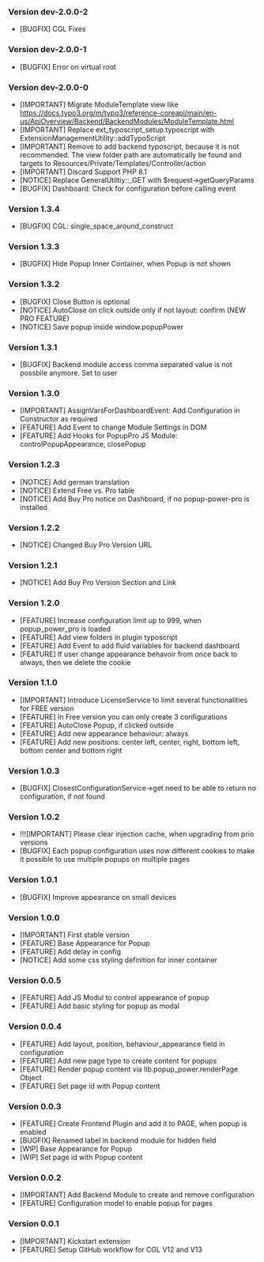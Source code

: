 ### Version dev-2.0.0-2
- [BUGFIX] CGL Fixes

### Version dev-2.0.0-1
- [BUGFIX] Error on virtual root

### Version dev-2.0.0-0
- [IMPORTANT] Migrate ModuleTemplate view like https://docs.typo3.org/m/typo3/reference-coreapi/main/en-us/ApiOverview/Backend/BackendModules/ModuleTemplate.html
- [IMPORTANT] Replace ext_typoscript_setup.typoscript with ExtensionManagementUtility::addTypoScript
- [IMPORTANT] Remove to add backend typoscript, because it is not recommended. The view folder path are automatically be found and targets to Resources/Private/Templates/Controller/action
- [IMPORTANT] Discard Support PHP 8.1
- [NOTICE] Replace GeneralUtiltiy::_GET with $request->getQueryParams
- [BUGFIX] Dashboard: Check for configuration before calling event

### Version 1.3.4
- [BUGFIX] CGL: single_space_around_construct

### Version 1.3.3
- [BUGFIX] Hide Popup Inner Container, when Popup is not shown

### Version 1.3.2
- [BUGFIX] Close Button is optional
- [NOTICE] AutoClose on click outside only if not layout: confirm (NEW PRO FEATURE)
- [NOTICE] Save popup inside window.popupPower

### Version 1.3.1
- [BUGFIX] Backend module access comma separated value is not possbile anymore. Set to user

### Version 1.3.0
- [IMPORTANT] AssignVarsForDashboardEvent: Add Configuration in Constructor as required
- [FEATURE] Add Event to change Module Settings in DOM
- [FEATURE] Add Hooks for PopupPro JS Module: controlPopupAppearance, closePopup

### Version 1.2.3
- [NOTICE] Add german translation
- [NOTICE] Extend Free vs. Pro table
- [NOTICE] Add Buy Pro notice on Dashboard, if no popup-power-pro is installed

### Version 1.2.2
- [NOTICE] Changed Buy Pro Version URL

### Version 1.2.1
- [NOTICE] Add Buy Pro Version Section and Link

### Version 1.2.0
- [FEATURE] Increase configuration limit up to 999, when popup_power_pro is loaded
- [FEATURE] Add view folders in plugin typoscript
- [FEATURE] Add Event to add fluid variables for backend dashboard
- [FEATURE] If user change appearance behavoir from once back to always, then we delete the cookie

### Version 1.1.0
- [IMPORTANT] Introduce LicenseService to limit several functionalities for FREE version
- [FEATURE] In Free version you can only create 3 configurations
- [FEATURE] AutoClose Popup, if clicked outside
- [FEATURE] Add new appearance behaviour: always
- [FEATURE] Add new positions: center left, center, right, bottom left, bottom center and bottom right

### Version 1.0.3
- [BUGFIX] ClosestConfigurationService->get need to be able to return no configuration, if not found

### Version 1.0.2
- !!![IMPORTANT] Please clear injection cache, when upgrading from prio versions
- [BUGFIX] Each popup configuration uses now different cookies to make it possible to use multiple popups on multiple pages

### Version 1.0.1
- [BUGFIX] Improve appearance on small devices

### Version 1.0.0
- [IMPORTANT] First stable version
- [FEATURE] Base Appearance for Popup
- [FEATURE] Add delay in config
- [NOTICE] Add some css styling definition for inner container

### Version 0.0.5
- [FEATURE] Add JS Modul to control appearance of popup
- [FEATURE] Add basic styling for popup as modal

### Version 0.0.4
- [FEATURE] Add layout, position, behaviour_appearance field in configuration
- [FEATURE] Add new page type to create content for popups
- [FEATURE] Render popup content via lib.popup_power.renderPage Object
- [FEATURE] Set page id with Popup content

### Version 0.0.3
- [FEATURE] Create Frontend Plugin and add it to PAGE, when popup is enabled
- [BUGFIX] Renamed label in backend module for hidden field
- [WIP] Base Appearance for Popup
- [WIP] Set page id with Popup content

### Version 0.0.2
- [IMPORTANT] Add Backend Module to create and remove configuration
- [FEATURE] Configuration model to enable popup for pages

### Version 0.0.1
- [IMPORTANT] Kickstart extension
- [FEATURE] Setup GitHub workflow for CGL V12 and V13

